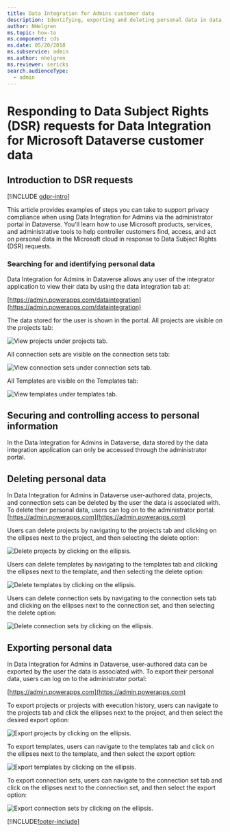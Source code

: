 ```yaml
---
title: Data Integration for Admins customer data
description: Identifying, exporting and deleting personal data in data integration for Admins for Microsoft Dataverse
author: NHelgren
ms.topic: how-to
ms.component: cds
ms.date: 05/20/2018
ms.subservice: admin
ms.author: nhelgren
ms.reviewer: sericks
search.audienceType: 
  - admin
---
```

# Responding to Data Subject Rights (DSR) requests for Data Integration for Microsoft Dataverse customer data

## Introduction to DSR requests

[!INCLUDE [gdpr-intro](~/../shared-content/shared/privacy-includes/gdpr-intro.md)]

This article provides examples of steps you can take to support privacy compliance when using Data Integration for Admins via the administrator portal in Dataverse. You'll learn how to use Microsoft products, services, and administrative tools to help controller customers find, access, and act on personal data in the Microsoft cloud in response to Data Subject Rights (DSR) requests.

### Searching for and identifying personal data

Data Integration for Admins in Dataverse allows any user of the integrator application to view their data by using the data integration tab at:

[https://admin.powerapps.com/dataintegration](https://admin.powerapps.com/dataintegration)

The data stored for the user is shown in the portal. All projects are visible on the projects tab:

![View projects under projects tab.](./media/data-integration-gdpr-dsr/projects-tab.png)

All connection sets are visible on the connection sets tab:

![View connection sets under connection sets tab.](./media/data-integration-gdpr-dsr/connections-tab.png)

All Templates are visible on the Templates tab:

![View templates under templates tab.](./media/data-integration-gdpr-dsr/templates-tab.png)

## Securing and controlling access to personal information

In the Data Integration for Admins in Dataverse, data stored by the data integration application can only be accessed through the administrator portal.

## Deleting personal data

In Data Integration for Admins in Dataverse user-authored data, projects, and connection sets can be deleted by the user the data is associated with. To delete their personal data, users can log on to the administrator portal: [https://admin.powerapps.com](https://admin.powerapps.com)

Users can delete projects by navigating to the projects tab and clicking on the ellipses next to the project, and then selecting the delete option:

![Delete projects by clicking on the ellipsis.](./media/data-integration-gdpr-dsr/projects-del.png)

Users can delete templates by navigating to the templates tab and clicking the ellipses next to the template, and then selecting the delete option:

![Delete templates by clicking on the ellipsis.](./media/data-integration-gdpr-dsr/templates-del.png)

Users can delete connection sets by navigating to the connection sets tab and clicking on the ellipses next to the connection set, and then selecting the delete option:

![Delete connection sets by clicking on the ellipsis.](./media/data-integration-gdpr-dsr/connsets-del.png)

## Exporting personal data

In Data Integration for Admins in Dataverse, user-authored data can be exported by the user the data is associated with. To export their personal data, users can log on to the administrator portal:

[https://admin.powerapps.com](https://admin.powerapps.com)

To export projects or projects with execution history, users can navigate to the projects tab and click the ellipses next to the project, and then select the desired export option:

![Export projects by clicking on the ellipsis.](./media/data-integration-gdpr-dsr/projects-exp.png)

To export templates, users can navigate to the templates tab and click on the ellipses next to the template, and then select the export option:

![Export templates by clicking on the ellipsis.](./media/data-integration-gdpr-dsr/templates-exp.png)

To export connection sets, users can navigate to the connection set tab and click on the ellipses next to the connection set, and then select the export option:

![Export connection sets by clicking on the ellipsis.](./media/data-integration-gdpr-dsr/connsets-exp.png)


[!INCLUDE[footer-include](../includes/footer-banner.md)]
